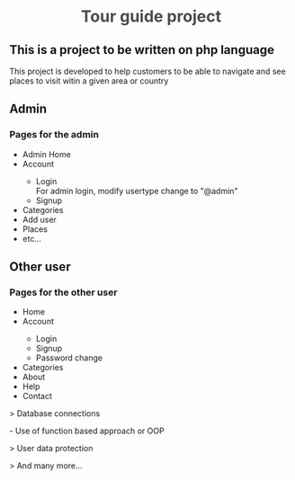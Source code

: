 <h1 style="text-align: center; color: rgba(0, 0, 0, 0.7)"> Tour guide project </h1>

## This is a project to be written on php language


<p>
  This project is developed to help customers to be able to navigate and see places to visit witin a given area or country
</p>

<h2> Admin </h2>
<h3> Pages for the admin </h3>

  <ul>
    <li> Admin Home </li>
    <li> Account </li>
      <ul>
        <li> Login </li>
For admin login, modify usertype change to "@admin"
        <li> Signup </li>
      </ul>  
    <li> Categories </li>
    <li> Add user </li>
    <li> Places </li>
    <li> etc... </li>

  </ul> 


<h2> Other user </h2>
<h3> Pages for the other user </h3>
  <ul>
    <li> Home </li>
    <li> Account </li>
      <ul>
        <li> Login </li>
        <li> Signup </li>
        <li> Password change </li>
      </ul>  
    <li> Categories </li>
    <li> About </li>
    <li> Help </li>
    <li> Contact </li>
  </ul>    


  <p> > Database connections </p>
    - Use of function based approach or OOP

  <p> > User data protection </p>

  <p> > And many more... </p>